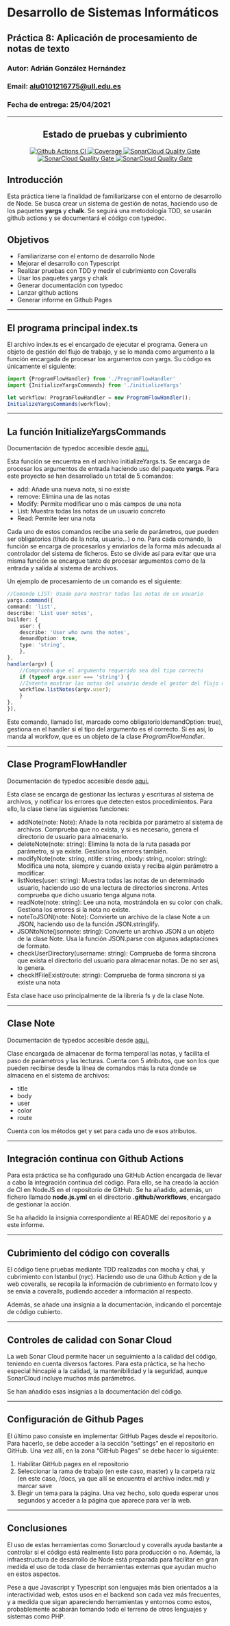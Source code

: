 # Desarrollo de Sistemas Informáticos 
## Práctica 8: Aplicación de procesamiento de notas de texto
### Autor: Adrián González Hernández
### Email: alu0101216775@ull.edu.es
### Fecha de entrega: 25/04/2021

* * *
<h2 align="center">Estado de pruebas y cubrimiento</h2>

<p align="center">
    <a href="https://github.com/ULL-ESIT-INF-DSI-2021/ull-esit-inf-dsi-20-21-prct08-filesystem-notes-app-alu0101216775/actions/workflows/node.js.yml">
        <img alt="Github Actions CI" src="https://github.com/ULL-ESIT-INF-DSI-2021/ull-esit-inf-dsi-20-21-prct08-filesystem-notes-app-alu0101216775/actions/workflows/node.js.yml/badge.svg">
    </a>
    <a href="https://coveralls.io/github/ULL-ESIT-INF-DSI-2021/ull-esit-inf-dsi-20-21-prct08-filesystem-notes-app-alu0101216775?branch=main">
        <img alt="Coverage" src="https://coveralls.io/repos/github/ULL-ESIT-INF-DSI-2021/ull-esit-inf-dsi-20-21-prct08-filesystem-notes-app-alu0101216775/badge.svg?branch=main">
    </a>
    <a href="https://sonarcloud.io/dashboard?id=ULL-ESIT-INF-DSI-2021_ull-esit-inf-dsi-20-21-prct08-filesystem-notes-app-alu0101216775">
        <img alt="SonarCloud Quality Gate" src="https://sonarcloud.io/api/project_badges/measure?project=ULL-ESIT-INF-DSI-2021_ull-esit-inf-dsi-20-21-prct08-filesystem-notes-app-alu0101216775&metric=alert_status">
    </a>
    <a href="https://sonarcloud.io/dashboard?id=ULL-ESIT-INF-DSI-2021_ull-esit-inf-dsi-20-21-prct08-filesystem-notes-app-alu0101216775">
        <img alt="SonarCloud Quality Gate" src="https://sonarcloud.io/api/project_badges/measure?project=ULL-ESIT-INF-DSI-2021_ull-esit-inf-dsi-20-21-prct08-filesystem-notes-app-alu0101216775&metric=sqale_rating">
    </a>
    <a href="https://sonarcloud.io/dashboard?id=ULL-ESIT-INF-DSI-2021_ull-esit-inf-dsi-20-21-prct08-filesystem-notes-app-alu0101216775">
        <img alt="SonarCloud Quality Gate" src="https://sonarcloud.io/api/project_badges/measure?project=ULL-ESIT-INF-DSI-2021_ull-esit-inf-dsi-20-21-prct08-filesystem-notes-app-alu0101216775&metric=security_rating">
    </a>
</p>

## Introducción
Esta práctica tiene la finalidad de familiarizarse con el entorno de desarrollo de Node. Se busca crear un sistema de gestión de notas, haciendo uso de los paquetes **yargs** y **chalk**. Se seguirá una metodología TDD, se usarán github actions y se documentará el código con typedoc.

## Objetivos
* Familiarizarse con el entorno de desarrollo Node
* Mejorar el desarrollo con Typescript
* Realizar pruebas con TDD y medir el cubrimiento con Coveralls
* Usar los paquetes yargs y chalk
* Generar documentación con typedoc
* Lanzar github actions
* Generar informe en Github Pages

* * *

## El programa principal index.ts
El archivo index.ts es el encargado de ejecutar el programa. Genera un objeto de gestión del flujo de trabajo, y se lo manda como argumento a la función encargada de procesar los argumentos con yargs. Su código es únicamente el siguiente:

```typescript
import {ProgramFlowHandler} from './ProgramFlowHandler'
import {InitializeYargsCommands} from './initializeYargs'

let workflow: ProgramFlowHandler = new ProgramFlowHandler();
InitializeYargsCommands(workflow);
```

* * *

## La función InitializeYargsCommands

Documentación de typedoc accesible desde [aquí.](typedoc/modules/initializeyargs.html)

Esta función se encuentra en el archivo initializeYargs.ts. Se encarga de procesar los argumentos de entrada haciendo uso del paquete **yargs**.
Para este proyecto se han desarrollado un total de 5 comandos:

* add: Añade una nueva nota, si no existe
* remove: Elimina una de las notas
* Modify: Permite modificar uno o más campos de una nota
* List: Muestra todas las notas de un usuario concreto
* Read: Permite leer una nota

Cada uno de estos comandos recibe una serie de parámetros, que pueden ser obligatorios (título de la nota, usuario...) o no.
Para cada comando, la función se encarga de procesarlos y enviarlos de la forma más adecuada al controlador del sistema de ficheros. Esto se divide así para evitar que una misma función se encargue tanto de procesar argumentos como de la entrada y salida al sistema de archivos.

Un ejemplo de procesamiento de un comando es el siguiente:

```typescript
//Comando LIST: Usado para mostrar todas las notas de un usuario
yargs.command({
command: 'list',
describe: 'List user notes',
builder: {
    user: {
    describe: 'User who owns the notes',
    demandOption: true,
    type: 'string',
    },
},
handler(argv) {
    //Comprueba que el argumento requerido sea del tipo correcto
    if (typeof argv.user === 'string') {
    //Intenta mostrar las notas del usuario desde el gestor del flujo de trabajo
    workflow.listNotes(argv.user);
    }
},
}),
```

Este comando, llamado list, marcado como obligatorio(demandOption: true), gestiona en el handler si el tipo del argumento es el correcto. Si es así, lo manda al workfow, que es un objeto de la clase _ProgramFlowHandler_.

* * *

## Clase ProgramFlowHandler

Documentación de typedoc accesible desde [aquí.](typedoc/modules/programflowhandler.html)

Esta clase se encarga de gestionar las lecturas y escrituras al sistema de archivos, y notificar los errores que detecten estos procedimientos.
Para ello, la clase tiene las siguientes funciones:

* addNote(note: Note): Añade la nota recibida por parámetro al sistema de archivos. Comprueba que no exista, y si es necesario, genera el directorio de usuario para almacenarlo.
* deleteNote(note: string): Elimina la nota de la ruta pasada por parámetro, si ya existe. Gestiona los errores también.
* modifyNote(note: string, ntitle: string, nbody: string, ncolor: string): Modifica una nota, siempre y cuando exista y reciba algún parámetro a modificar.
* listNotes(user: string): Muestra todas las notas de un determinado usuario, haciendo uso de una lectura de directorios sincrona. Antes comprueba que dicho usuario tenga alguna nota.
* readNote(note: string): Lee una nota, mostrándola en su color con chalk. Gestiona los errores si la nota no existe.
* noteToJSON(note: Note): Convierte un archivo de la clase Note a un JSON, haciendo uso de la función JSON.stringlify.
* JSONtoNote(jsonnote: string): Convierte un archivo JSON a un objeto de la clase Note. Usa la función JSON.parse con algunas adaptaciones de formato.
* checkUserDirectory(username: string): Comprueba de forma síncrona que exista el directorio del usuario para almacenar notas. De no ser así, lo genera.
* checkIfFileExist(route: string): Comprueba de forma síncrona si ya existe una nota

Esta clase hace uso principalmente de la libreria fs y de la clase Note.

* * *

## Clase Note

Documentación de typedoc accesible desde [aquí.](typedoc/modules/note.html)

Clase encargada de almacenar de forma temporal las notas, y facilita el paso de parámetros y las lecturas.
Cuenta con 5 atributos, que son los que pueden recibirse desde la línea de comandos más la ruta donde se almacena en el sistema de archivos:

* title
* body
* user
* color
* route

Cuenta con los métodos get y set para cada uno de esos atributos.

* * *

## Integración continua con Github Actions

Para esta práctica se ha configurado una GitHub Action encargada de llevar a cabo la integración continua del código. Para ello, se ha creado la acción de CI en NodeJS en el repositorio de GitHub. Se ha añadido, además, un fichero llamado **node.js.yml** en el directorio **.github/workflows**, encargado de gestionar la acción.

Se ha añadido la insignia correspondiente al README del repositorio y a este informe.

* * *

## Cubrimiento del código con coveralls

El código tiene pruebas mediante TDD realizadas con mocha y chai, y cubrimiento con Istanbul (nyc). Haciendo uso de una Github Action y de la web coveralls, se recopila la información de cubrimiento en formato lcov y se envía a coveralls, pudiendo acceder a información al respecto.

Además, se añade una insignia a la documentación, indicando el porcentaje de código cubierto.

* * *

## Controles de calidad con Sonar Cloud

La web Sonar Cloud permite hacer un seguimiento a la calidad del código, teniendo en cuenta diversos factores. Para esta práctica, se ha hecho especial hincapié a la calidad, la mantenibilidad y la seguridad, aunque SonarCloud incluye muchos más parámetros.

Se han añadido esas insignias a la documentación del código.

* * *

## Configuración de Github Pages

El último paso consiste en implementar GitHub Pages desde el repositorio. Para hacerlo, se debe acceder a la sección “settings” en el repositorio en GitHub. Una vez allí, en la zona “GitHub Pages” se debe hacer lo siguiente:

1. Habilitar GitHub pages en el repositorio
2. Seleccionar la rama de trabajo (en este caso, master) y la carpeta raíz (en este caso, /docs, ya que allí se encuentra el archivo index.md) y marcar save
3. Elegir un tema para la página. Una vez hecho, solo queda esperar unos segundos y acceder a la página que aparece para ver la web.

* * *

## Conclusiones

El uso de estas herramientas como Sonarcloud y coveralls ayuda bastante a controlar si el código está realmente listo para producción o no. Además, la infraestructura de desarrollo de Node está preparada para facilitar en gran medida el uso de toda clase de herramientas externas que ayudan mucho en estos aspectos.

Pese a que Javascript y Typescript son lenguajes más bien orientados a la interactividad web, estos usos en el backend son cada vez más frecuentes, y a medida que sigan apareciendo herramientas y entornos como estos, probablemente acabarán tomando todo el terreno de otros lenguajes y sistemas como PHP.